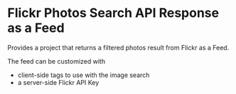 ﻿# Flickr Photos Search API Response as a Feed #

Provides a project that returns a filtered photos result from Flickr as a Feed.

The feed can be customized with

* client-side tags to use with the image search
* a server-side Flickr API Key

